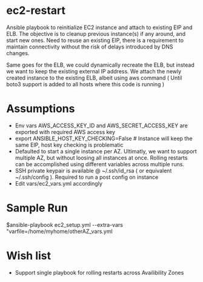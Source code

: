 # ec2-restart
Ansible playbook to reinitialize EC2 instance and attach to existing EIP and ELB.
The objective is to cleanup previous instance(s) if any around, and start new ones.
Need to reuse an existing EIP, there is a requirement to maintain connectivity without 
the risk of delays introduced by DNS changes.

Same goes for the ELB, we could dynamically recreate the ELB, but instead we want to keep the
existing external IP address. We attach the newly created instance to the existing ELB, albeit using aws
command ( Until boto3 support is added to all hosts where this code is running )

# Assumptions
- Env vars AWS_ACCESS_KEY_ID and AWS_SECRET_ACCESS_KEY are exported with required AWS access key
- export ANSIBLE_HOST_KEY_CHECKING=False # Instance will keep the same EIP, host key checking is problematic
- Defaulted to start a single instance per AZ. Ultimatly, we want to support multiple AZ, but without loosing
  all instances at once. Rolling restarts can be accomplished using different variables across multiple runs.
- SSH private keypair is available @ ~/.ssh/id_rsa ( or equivalent ~/.ssh/config ). Required to run a post config on instance
- Edit vars/ec2_vars.yml accordingly

# Sample Run

\$ansible-playbook ec2_setup.yml --extra-vars "varfile=/home/myhome/otherAZ_vars.yml 

# Wish list
- Support single playbook for rolling restarts across Availibility Zones
